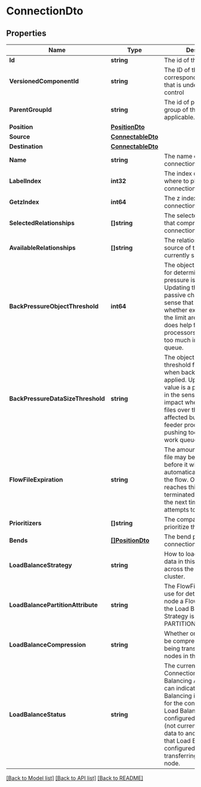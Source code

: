 # ConnectionDto

## Properties

Name | Type | Description | Notes
------------ | ------------- | ------------- | -------------
**Id** | **string** | The id of the component. | [optional] 
**VersionedComponentId** | **string** | The ID of the corresponding component that is under version control | [optional] 
**ParentGroupId** | **string** | The id of parent process group of this component if applicable. | [optional] 
**Position** | [**PositionDto**](PositionDTO.md) |  | [optional] 
**Source** | [**ConnectableDto**](ConnectableDTO.md) |  | [optional] 
**Destination** | [**ConnectableDto**](ConnectableDTO.md) |  | [optional] 
**Name** | **string** | The name of the connection. | [optional] 
**LabelIndex** | **int32** | The index of the bend point where to place the connection label. | [optional] 
**GetzIndex** | **int64** | The z index of the connection. | [optional] 
**SelectedRelationships** | **[]string** | The selected relationship that comprise the connection. | [optional] 
**AvailableRelationships** | **[]string** | The relationships that the source of the connection currently supports. | [optional] [readonly] 
**BackPressureObjectThreshold** | **int64** | The object count threshold for determining when back pressure is applied. Updating this value is a passive change in the sense that it won&#39;t impact whether existing files over the limit are affected but it does help feeder processors to stop pushing too much into this work queue. | [optional] 
**BackPressureDataSizeThreshold** | **string** | The object data size threshold for determining when back pressure is applied. Updating this value is a passive change in the sense that it won&#39;t impact whether existing files over the limit are affected but it does help feeder processors to stop pushing too much into this work queue. | [optional] 
**FlowFileExpiration** | **string** | The amount of time a flow file may be in the flow before it will be automatically aged out of the flow. Once a flow file reaches this age it will be terminated from the flow the next time a processor attempts to start work on it. | [optional] 
**Prioritizers** | **[]string** | The comparators used to prioritize the queue. | [optional] 
**Bends** | [**[]PositionDto**](PositionDTO.md) | The bend points on the connection. | [optional] 
**LoadBalanceStrategy** | **string** | How to load balance the data in this Connection across the nodes in the cluster. | [optional] 
**LoadBalancePartitionAttribute** | **string** | The FlowFile Attribute to use for determining which node a FlowFile will go to if the Load Balancing Strategy is set to PARTITION_BY_ATTRIBUTE | [optional] 
**LoadBalanceCompression** | **string** | Whether or not data should be compressed when being transferred between nodes in the cluster. | [optional] 
**LoadBalanceStatus** | **string** | The current status of the Connection&#39;s Load Balancing Activities. Status can indicate that Load Balancing is not configured for the connection, that Load Balancing is configured but inactive (not currently transferring data to another node), or that Load Balancing is configured and actively transferring data to another node. | [optional] [readonly] 

[[Back to Model list]](../README.md#documentation-for-models) [[Back to API list]](../README.md#documentation-for-api-endpoints) [[Back to README]](../README.md)


